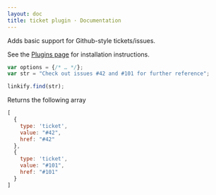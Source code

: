 ```yaml
---
layout: doc
title: ticket plugin · Documentation
---
```


Adds basic support for Github-style tickets/issues.

See the [Plugins page](plugins.html#general-installation) for installation instructions.

```js
var options = {/* … */};
var str = "Check out issues #42 and #101 for further reference";

linkify.find(str);
```

Returns the following array

```js
[
  {
    type: 'ticket',
    value: "#42",
    href: "#42"
  },
  {
    type: 'ticket',
    value: "#101",
    href: "#101"
  }
]
```
